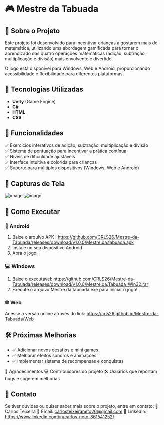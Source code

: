 # 🎮 Mestre da Tabuada

## 📌 Sobre o Projeto
Este projeto foi desenvolvido para incentivar crianças a gostarem mais de matemática, utilizando uma abordagem gamificada para tornar o aprendizado das quatro operações matemáticas (adição, subtração, multiplicação e divisão) mais envolvente e divertido.

O jogo está disponível para Windows, Web e Android, proporcionando acessibilidade e flexibilidade para diferentes plataformas.

## 🚀 Tecnologias Utilizadas
- **Unity** (Game Engine)
- **C#**
- **HTML**
- **CSS**

## 🎯 Funcionalidades
✅ Exercícios interativos de adição, subtração, multiplicação e divisão  
✅ Sistema de pontuação para incentivar a prática contínua  
✅ Níveis de dificuldade ajustáveis  
✅ Interface intuitiva e colorida para crianças  
✅ Suporte para múltiplos dispositivos (Windows, Web e Android)  

## 📸 Capturas de Tela
![image](https://github.com/user-attachments/assets/30961f1d-7778-4c2e-bd61-9c54e14faf93)
![image](https://github.com/user-attachments/assets/40fcf19d-6eac-4db1-b7fb-e417752e8989)



## 🔧 Como Executar
### 📱 Android
1. Baixe o arquivo APK : https://github.com/CRLS26/Mestre-da-Tabuada/releases/download/v1.0.0/Mestre.da.tabuada.apk
2. Instale no seu dispositivo Android
3. Abra o jogo!

### 💻 Windows
1. Baixe o executável: https://github.com/CRLS26/Mestre-da-Tabuada/releases/download/v1.0.0/Mestre.da.Tabuada_Win32.rar
2. Execute o arquivo Mestre da tabuada.exe para iniciar o jogo!

### 🌐 Web
Acesse a versão online através do link: https://crls26.github.io/Mestre-da-Tabuada/Web

## 🛠️ Próximas Melhorias
- ✅ Adicionar novos desafios e mini games
- ✅ Melhorar efeitos sonoros e animações
- ✅ Implementar sistema de recompensas e conquistas

💙 Agradecimentos
💻 Contribuidores do projeto
🛠 Usuários que reportam bugs e sugerem melhorias

## 📩 Contato
Se tiver dúvidas ou quiser saber mais sobre o projeto, entre em contato:
👤 Carlos Teixeira
📧 Email: carlosteixeiraneto26@gmail.com
💼 LinkedIn: https://www.linkedin.com/in/carlos-neto-861541252/
